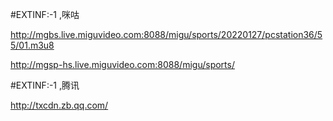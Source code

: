 #EXTINF:-1 ,咪咕

http://mgbs.live.miguvideo.com:8088/migu/sports/20220127/pcstation36/55/01.m3u8


http://mgsp-hs.live.miguvideo.com:8088/migu/sports/

#EXTINF:-1 ,腾讯

http://txcdn.zb.qq.com/
